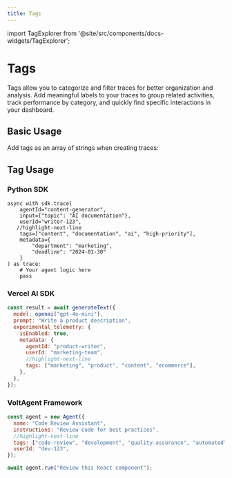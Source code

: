 ```yaml
---
title: Tags
---
```


import TagExplorer from '@site/src/components/docs-widgets/TagExplorer';

# Tags

Tags allow you to categorize and filter traces for better organization and analysis. Add meaningful labels to your traces to group related activities, track performance by category, and quickly find specific interactions in your dashboard.

## Basic Usage

Add tags as an array of strings when creating traces:

<TagExplorer />

## Tag Usage

### Python SDK

```tsx
async with sdk.trace(
    agentId="content-generator",
    input={"topic": "AI documentation"},
    userId="writer-123",
   //highlight-next-line
    tags=["content", "documentation", "ai", "high-priority"],
    metadata={
        "department": "marketing",
        "deadline": "2024-01-30"
    }
) as trace:
    # Your agent logic here
    pass
```

### Vercel AI SDK

```javascript
const result = await generateText({
  model: openai("gpt-4o-mini"),
  prompt: "Write a product description",
  experimental_telemetry: {
    isEnabled: true,
    metadata: {
      agentId: "product-writer",
      userId: "marketing-team",
      //highlight-next-line
      tags: ["marketing", "product", "content", "ecommerce"],
    },
  },
});
```

### VoltAgent Framework

```javascript
const agent = new Agent({
  name: "Code Review Assistant",
  instructions: "Review code for best practices",
  //highlight-next-line
  tags: ["code-review", "development", "quality-assurance", "automated"],
  userId: "dev-123",
});

await agent.run("Review this React component");
```
